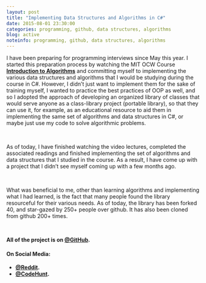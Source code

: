 ```yaml
---
layout: post
title: "Implementing Data Structures and Algorithms in C#"
date: 2015-08-01 23:30:00
categories: programming, github, data structures, algorithms
blog: active
noteinfo: programming, github, data structures, algorithms
---
```


I have been preparing for programming interviews since May this year. I started this preparation process by watching the MIT OCW Course **[Introduction to Algorithms](https://www.youtube.com/playlist?list=PLUl4u3cNGP61Oq3tWYp6V_F-5jb5L2iHb)** and committing myself to implementing the various data structures and algorithms that I would be studying during the course in C#. However, I didn’t just want to implement them for the sake of training myself, I wanted to practice the best practices of OOP as well, and so I adopted the approach of developing an organized library of classes that would serve anyone as a class-library project (portable library), so that they can use it, for example, as an educational resource to aid them in implementing the same set of algorithms and data structures in C#, or maybe just use my code to solve algorithmic problems.

<br />

As of today, I have finished watching the video lectures, completed the associated readings and finished implementing the set of algorithms and data structures that I studied in the course. As a result, I have come up with a project that I didn’t see myself coming up with a few months ago.

<br />

What was beneficial to me, other than learning algorithms and implementing what I had learned, is the fact that many people found the library resourceful for their various needs. As of today, the library has been forked 40, and star-gazed by 250+ people over github. It has also been cloned from github 200+ times.

<br />

<strong>All of the project is on **[@GitHub](https://github.com/aalhour/C-Sharp-Algorithms)**.</strong>


#### On Social Media:

  * **[@Reddit](https://www.reddit.com/r/programming/comments/3etf9f/c_algorithms_and_data_structures/).**
  * **[@CodeHunt](http://www.codehunt.io/sub/c-algorithms/).**
